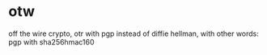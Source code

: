 # otw
off the wire crypto, otr with pgp instead of diffie hellman, with other words: pgp with sha256hmac160
